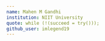 ```yaml
---
name: Mahen M Gandhi
institution: NIIT University
quote: while (!(succeed = try()));
github_user: imlegend19
---
```

